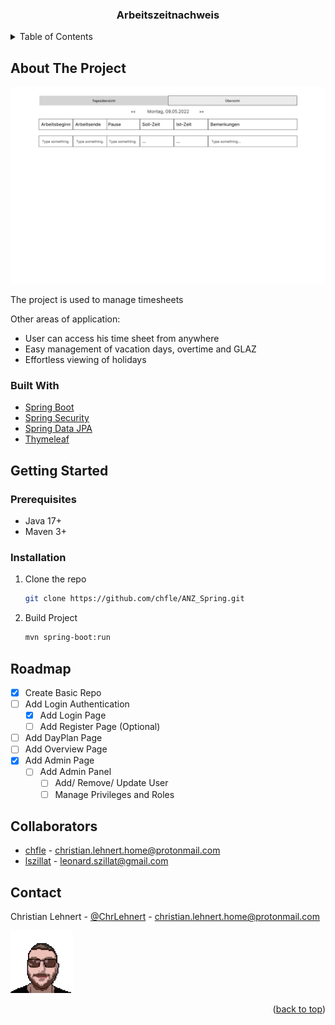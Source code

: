 <div align="center">
<h3 align="center">Arbeitszeitnachweis</h3>
 
</div>


<!-- TABLE OF CONTENTS -->
<details>
  <summary>Table of Contents</summary>
  <ol>
    <li>
      <a href="#about-the-project">About The Project</a>
      <ul>
        <li><a href="#built-with">Built With</a></li>
      </ul>
    </li>
    <li>
      <a href="#getting-started">Getting Started</a>
      <ul>
        <li><a href="#prerequisites">Prerequisites</a></li>
        <li><a href="#installation">Installation</a></li>
      </ul>
    </li>
    <li><a href="#roadmap">Roadmap</a></li>
    <li><a href="#collaborators">Collaborators</a></li>
    <li><a href="#contact">Contact</a></li>
  </ol>
</details>


<!-- ABOUT THE PROJECT -->
## About The Project

<img src="readme/proj_img.png" alt="project image">

The project is used to manage timesheets

Other areas of application:

* User can access his time sheet from anywhere
* Easy management of vacation days, overtime and GLAZ
* Effortless viewing of holidays

### Built With

* [Spring Boot](https://spring.io/projects/spring-boot)
* [Spring Security](https://spring.io/projects/spring-security)
* [Spring Data JPA](https://spring.io/projects/spring-data-jpa)
* [Thymeleaf](https://www.thymeleaf.org/)

<!-- GETTING STARTED -->
## Getting Started

### Prerequisites

* Java 17+
* Maven 3+

### Installation


1. Clone the repo
   ```sh
   git clone https://github.com/chfle/ANZ_Spring.git
   ```
2. Build Project
   ```sh
   mvn spring-boot:run
   ```

<!-- ROADMAP -->
## Roadmap

- [X] Create Basic Repo
- [ ] Add Login Authentication 
  - [X] Add Login Page
  - [ ] Add Register Page (Optional)
- [ ] Add DayPlan Page
- [ ] Add Overview Page
- [X] Add Admin Page
  - [ ] Add Admin Panel
    - [ ] Add/ Remove/ Update User
    - [ ] Manage Privileges and Roles

## Collaborators
<ul>
  <li><a href="https://github.com/chfle">chfle</a> - <a href="mailto:christian.lehnert.home@protonmail.com">christian.lehnert.home@protonmail.com</a></li> 
  <li><a href="https://github.com/lszillat">lszillat</a> - <a href="mailto:leonard.szillat@gmail.com">leonard.szillat@gmail.com</a></li>
</ul>

<!-- CONTACT -->
## Contact

Christian Lehnert - [@ChrLehnert](https://twitter.com/ChrLehnert) - <a href="mailto:christian.lehnert.home@protonmail.com">christian.lehnert.home@protonmail.com</a>

<img width="100" src="readme/profile_chle.jpg">

<p align="right">(<a href="#top">back to top</a>)</p>
